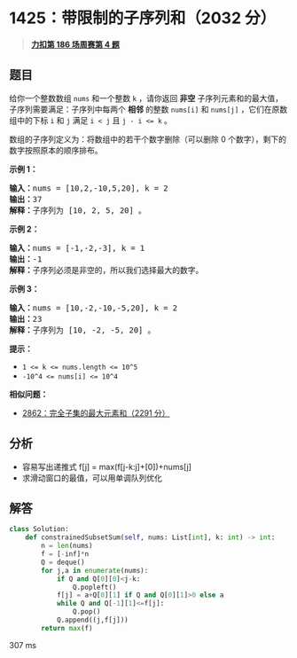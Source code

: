 # 1425：带限制的子序列和（2032 分）


> <u>**[力扣第 186 场周赛第 4 题](https://leetcode.cn/problems/constrained-subsequence-sum/)**</u>

## 题目

<p>给你一个整数数组 <code>nums</code> 和一个整数 <code>k</code> ，请你返回 <strong>非空</strong> 子序列元素和的最大值，子序列需要满足：子序列中每两个 <strong>相邻</strong> 的整数 <code>nums[i]</code> 和 <code>nums[j]</code> ，它们在原数组中的下标 <code>i</code> 和 <code>j</code> 满足 <code>i &lt; j</code> 且 <code>j - i &lt;= k</code> 。</p>

<p>数组的子序列定义为：将数组中的若干个数字删除（可以删除 0 个数字），剩下的数字按照原本的顺序排布。</p>



<p><strong>示例 1：</strong></p>

<pre><strong>输入：</strong>nums = [10,2,-10,5,20], k = 2
<strong>输出：</strong>37
<strong>解释：</strong>子序列为 [10, 2, 5, 20] 。
</pre>

<p><strong>示例 2：</strong></p>

<pre><strong>输入：</strong>nums = [-1,-2,-3], k = 1
<strong>输出：</strong>-1
<strong>解释：</strong>子序列必须是非空的，所以我们选择最大的数字。
</pre>

<p><strong>示例 3：</strong></p>

<pre><strong>输入：</strong>nums = [10,-2,-10,-5,20], k = 2
<strong>输出：</strong>23
<strong>解释：</strong>子序列为 [10, -2, -5, 20] 。
</pre>



<p><strong>提示：</strong></p>

<ul>
<li><code>1 &lt;= k &lt;= nums.length &lt;= 10^5</code></li>
<li><code>-10^4 &lt;= nums[i] &lt;= 10^4</code></li>
</ul>


**相似问题：**
- [2862：完全子集的最大元素和（2291 分）](/leetcode/2862)


## 分析

- 容易写出递推式
    f[j] = max(f[j-k:j]+[0])+nums[j]
- 求滑动窗口的最值，可以用单调队列优化

## 解答

```python
class Solution:
    def constrainedSubsetSum(self, nums: List[int], k: int) -> int:
        n = len(nums)
        f = [-inf]*n
        Q = deque()
        for j,a in enumerate(nums):
            if Q and Q[0][0]<j-k:
                Q.popleft()
            f[j] = a+Q[0][1] if Q and Q[0][1]>0 else a
            while Q and Q[-1][1]<=f[j]:
                Q.pop()
            Q.append((j,f[j]))
        return max(f)
```
307 ms



